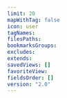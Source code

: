 ```yaml
---
limit: 20
mapWithTag: false
icon: user
tagNames:
filesPaths:
bookmarksGroups:
excludes:
extends:
savedViews: []
favoriteView:
fieldsOrder: []
version: "2.0"
---
```

